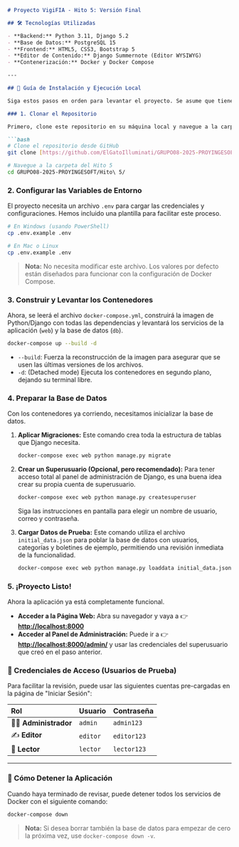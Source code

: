 ````md
# Proyecto VigiFIA - Hito 5: Versión Final

## 🛠️ Tecnologías Utilizadas

- **Backend:** Python 3.11, Django 5.2
- **Base de Datos:** PostgreSQL 15
- **Frontend:** HTML5, CSS3, Bootstrap 5
- **Editor de Contenido:** Django Summernote (Editor WYSIWYG)
- **Contenerización:** Docker y Docker Compose

---

## 🚀 Guía de Instalación y Ejecución Local

Siga estos pasos en orden para levantar el proyecto. Se asume que tiene **Docker Desktop** instalado y en ejecución.

### 1. Clonar el Repositorio

Primero, clone este repositorio en su máquina local y navegue a la carpeta correcta.

```bash
# Clone el repositorio desde GitHub
git clone [https://github.com/ElGatoIlluminati/GRUPO08-2025-PROYINGESOFT.git](https://github.com/ElGatoIlluminati/GRUPO08-2025-PROYINGESOFT.git)

# Navegue a la carpeta del Hito 5
cd GRUPO08-2025-PROYINGESOFT/Hito\ 5/
````

### 2\. Configurar las Variables de Entorno

El proyecto necesita un archivo `.env` para cargar las credenciales y configuraciones. Hemos incluido una plantilla para facilitar este proceso.

```bash
# En Windows (usando PowerShell)
cp .env.example .env

# En Mac o Linux
cp .env.example .env
```

> **Nota:** No necesita modificar este archivo. Los valores por defecto están diseñados para funcionar con la configuración de Docker Compose.

### 3\. Construir y Levantar los Contenedores

Ahora, se leerá el archivo `docker-compose.yml`, construirá la imagen de Python/Django con todas las dependencias y levantará los servicios de la aplicación (`web`) y la base de datos (`db`).

```bash
docker-compose up --build -d
```

  - `--build`: Fuerza la reconstrucción de la imagen para asegurar que se usen las últimas versiones de los archivos.
  - `-d`: (Detached mode) Ejecuta los contenedores en segundo plano, dejando su terminal libre.

### 4\. Preparar la Base de Datos

Con los contenedores ya corriendo, necesitamos inicializar la base de datos.

1.  **Aplicar Migraciones:** Este comando crea toda la estructura de tablas que Django necesita.

    ```bash
    docker-compose exec web python manage.py migrate
    ```

2.  **Crear un Superusuario (Opcional, pero recomendado):** Para tener acceso total al panel de administración de Django, es una buena idea crear su propia cuenta de superusuario.

    ```bash
    docker-compose exec web python manage.py createsuperuser
    ```

    Siga las instrucciones en pantalla para elegir un nombre de usuario, correo y contraseña.

3.  **Cargar Datos de Prueba:** Este comando utiliza el archivo `initial_data.json` para poblar la base de datos con usuarios, categorías y boletines de ejemplo, permitiendo una revisión inmediata de la funcionalidad.

    ```bash
    docker-compose exec web python manage.py loaddata initial_data.json
    ```

### 5\. ¡Proyecto Listo\!

Ahora la aplicación ya está completamente funcional.

  - **Acceder a la Página Web:** Abra su navegador y vaya a 👉 **[http://localhost:8000](https://www.google.com/search?q=http://localhost:8000)**
  - **Acceder al Panel de Administración:** Puede ir a 👉 **[http://localhost:8000/admin/](https://www.google.com/search?q=http://localhost:8000/admin/)** y usar las credenciales del superusuario que creó en el paso anterior.

### 🔑 Credenciales de Acceso (Usuarios de Prueba)

Para facilitar la revisión, puede usar las siguientes cuentas pre-cargadas en la página de "Iniciar Sesión":

| Rol | Usuario | Contraseña |
| :--- | :--- | :--- |
| 🧑‍💻 **Administrador** | `admin` | `admin123` |
| ✍️ **Editor** | `editor` | `editor123` |
| 📖 **Lector** | `lector` | `lector123` |

-----

### 🛑 Cómo Detener la Aplicación

Cuando haya terminado de revisar, puede detener todos los servicios de Docker con el siguiente comando:

```bash
docker-compose down
```

> **Nota:** Si desea borrar también la base de datos para empezar de cero la próxima vez, use `docker-compose down -v`.

```
```